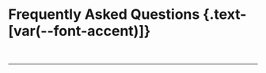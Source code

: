 <script setup>
import FAQ from '../../vue/faq/FAQ.vue'
</script>

# Frequently Asked Questions {.text-[var(--font-accent)]}

<br>

---

<FAQ />
